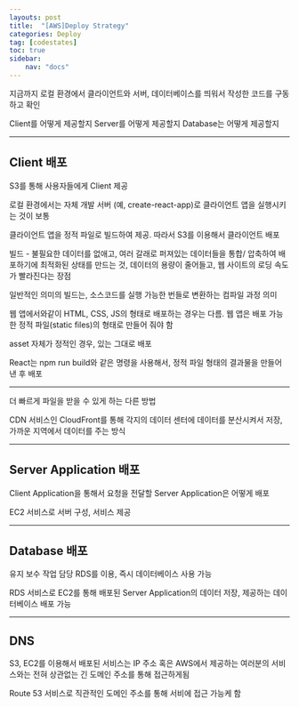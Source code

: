 ```yaml
---
layouts: post
title:  "[AWS]Deploy Strategy"
categories: Deploy
tag: [codestates]
toc: true
sidebar:
    nav: "docs"
---
```


지금까지 로컬 환경에서 클라이언트와 서버, 데이터베이스를 띄워서 작성한 코드를 구동하고 확인

Client를 어떻게 제공할지
Server를 어떻게 제공할지
Database는 어떻게 제공할지

---

## Client 배포

S3를 통해 사용자들에게 Client 제공

로컬 환경에서는 자체 개발 서버 (예, create-react-app)로 클라이언트 앱을 실행시키는 것이 보통

클라이언트 앱을 정적 파일로 빌드하여 제공. 따라서 S3를 이용해서 클라이언트 배포

빌드 - 불필요한 데이터를 없애고, 여러 갈래로 퍼져있는 데이터들을 통합/ 압축하여 배포하기에 최적화된 상태를 만드는 것, 데이터의 용량이 줄어들고, 웹 사이트의 로딩 속도가 빨라진다는 장점

일반적인 의미의 빌드는, 소스코드를 실행 가능한 번들로 변환하는 컴파일 과정 의미

웹 앱에서와같이 HTML, CSS, JS의 형태로 배포하는 경우는 다름. 웹 앱은 배포 가능한 정적 파일(static files)의 형태로 만들어 줘야 함

asset 자체가 정적인 경우, 있는 그대로 배포

React는 npm run build와 같은 명령을 사용해서, 정적 파일 형태의 결과물을 만들어 낸 후 배포

---

더 빠르게 파일을 받을 수 있게 하는 다른 방법

CDN 서비스인 CloudFront를 통해 각지의 데이터 센터에 데이터를 분산시켜서 저장, 가까운 지역에서 데이터를 주는 방식

---

## Server Application 배포

Client Application을 통해서 요청을 전달할 Server Application은 어떻게 배포

EC2 서비스로 서버 구성, 서비스 제공

---

## Database 배포

유지 보수 작업 담당 RDS를 이용, 즉시 데이터베이스 사용 가능

RDS 서비스로 EC2를 통해 배포된 Server Application의 데이터 저장, 제공하는 데이터베이스 배포 가능

---

## DNS

S3, EC2를 이용해서 배포된 서비스는 IP 주소 혹은 AWS에서 제공하는 여러분의 서비스와는 전혀 상관없는 긴 도메인 주소를 통해 접근하게됨

Route 53 서비스로 직관적인 도메인 주소를 통해 서비에 접근 가능케 함

